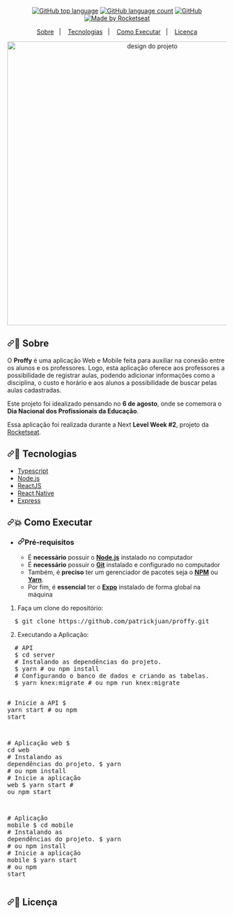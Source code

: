 
</h1>
<p align="center">
  <a target="_blank" rel="noopener noreferrer" href="https://camo.githubusercontent.com/be8ee3aa22b200f80ac76f5793b6cad1c0ee8664/68747470733a2f2f696d672e736869656c64732e696f2f6769746875622f6c616e6775616765732f746f702f4869676f72536e742f70726f6666793f7374796c653d666c61742d737175617265"><img alt="GitHub top language" src="https://camo.githubusercontent.com/be8ee3aa22b200f80ac76f5793b6cad1c0ee8664/68747470733a2f2f696d672e736869656c64732e696f2f6769746875622f6c616e6775616765732f746f702f4869676f72536e742f70726f6666793f7374796c653d666c61742d737175617265" data-canonical-src="https://img.shields.io/github/languages/top/HigorSnt/proffy?style=flat-square" style="max-width:100%;"></a>
  <a target="_blank" rel="noopener noreferrer" href="https://camo.githubusercontent.com/04df48ff7233a2878e19ee1ef9f2e8e6a5369f2e/68747470733a2f2f696d672e736869656c64732e696f2f6769746875622f6c616e6775616765732f636f756e742f4869676f72536e742f70726f6666793f7374796c653d666c61742d737175617265"><img alt="GitHub language count" src="https://camo.githubusercontent.com/04df48ff7233a2878e19ee1ef9f2e8e6a5369f2e/68747470733a2f2f696d672e736869656c64732e696f2f6769746875622f6c616e6775616765732f636f756e742f4869676f72536e742f70726f6666793f7374796c653d666c61742d737175617265" data-canonical-src="https://img.shields.io/github/languages/count/HigorSnt/proffy?style=flat-square" style="max-width:100%;"></a>
  <a target="_blank" rel="noopener noreferrer" href="https://camo.githubusercontent.com/a122547e21ba8380c6bbac831ba47ed662693a9b/68747470733a2f2f696d672e736869656c64732e696f2f6769746875622f6c6963656e73652f4869676f72536e742f70726f6666793f7374796c653d666c61742d737175617265"><img alt="GitHub" src="https://camo.githubusercontent.com/a122547e21ba8380c6bbac831ba47ed662693a9b/68747470733a2f2f696d672e736869656c64732e696f2f6769746875622f6c6963656e73652f4869676f72536e742f70726f6666793f7374796c653d666c61742d737175617265" data-canonical-src="https://img.shields.io/github/license/HigorSnt/proffy?style=flat-square" style="max-width:100%;"></a> 
  <a target="_blank" rel="noopener noreferrer" href="https://camo.githubusercontent.com/22c81c781e8aa02058f2697b2e2a1414d051ed1e/68747470733a2f2f696d672e736869656c64732e696f2f62616467652f6d61646525323062792d526f636b6574736561742d2532333735313943313f7374796c653d666c61742d737175617265"><img alt="Made by Rocketseat" src="https://camo.githubusercontent.com/22c81c781e8aa02058f2697b2e2a1414d051ed1e/68747470733a2f2f696d672e736869656c64732e696f2f62616467652f6d61646525323062792d526f636b6574736561742d2532333735313943313f7374796c653d666c61742d737175617265" data-canonical-src="https://img.shields.io/badge/made%20by-Rocketseat-%237519C1?style=flat-square" style="max-width:100%;"></a><br>
  
</p>
<p align="center">
  <a href="#bookmark-sobre">Sobre</a>&nbsp;&nbsp;&nbsp;|&nbsp;&nbsp;&nbsp;
  <a href="#rocket-tecnologias">Tecnologias</a>&nbsp;&nbsp;&nbsp;|&nbsp;&nbsp;&nbsp;
  <a href="#boom-como-executar">Como Executar</a>&nbsp;&nbsp;&nbsp;|&nbsp;&nbsp;&nbsp;
  <a href="#memo-licença">Licença</a>
</p>
<p align="center">
  <a target="_blank" rel="noopener noreferrer" href="/HigorSnt/proffy/blob/master/.github/design.png"><img alt="design do projeto" width="650px" src="/HigorSnt/proffy/raw/master/.github/design.png" style="max-width:100%;"></a>
</p><p>
</p><h2><a id="user-content-bookmark-sobre" class="anchor" aria-hidden="true" href="#bookmark-sobre"><svg class="octicon octicon-link" viewBox="0 0 16 16" version="1.1" width="16" height="16" aria-hidden="true"><path fill-rule="evenodd" d="M7.775 3.275a.75.75 0 001.06 1.06l1.25-1.25a2 2 0 112.83 2.83l-2.5 2.5a2 2 0 01-2.83 0 .75.75 0 00-1.06 1.06 3.5 3.5 0 004.95 0l2.5-2.5a3.5 3.5 0 00-4.95-4.95l-1.25 1.25zm-4.69 9.64a2 2 0 010-2.83l2.5-2.5a2 2 0 012.83 0 .75.75 0 001.06-1.06 3.5 3.5 0 00-4.95 0l-2.5 2.5a3.5 3.5 0 004.95 4.95l1.25-1.25a.75.75 0 00-1.06-1.06l-1.25 1.25a2 2 0 01-2.83 0z"></path></svg></a><g-emoji class="g-emoji" alias="bookmark" fallback-src="https://github.githubassets.com/images/icons/emoji/unicode/1f516.png">🔖</g-emoji> Sobre</h2>
<p>O <strong>Proffy</strong> é uma aplicação Web e Mobile feita para auxiliar na conexão entre os alunos e os professores. Logo, esta aplicação oferece aos professores a possibilidade de registrar aulas, podendo adicionar informações como a disciplina, o custo e horário e aos alunos a possibilidade de buscar pelas aulas cadastradas.</p>
<p>Este projeto foi idealizado pensando no <strong>6 de agosto</strong>, onde se comemora o <strong>Dia Nacional dos Profissionais da Educação</strong>.</p>
<p>Essa aplicação foi realizada durante a Next <strong>Level Week #2</strong>, projeto da <a href="https://rocketseat.com.br/" rel="nofollow">Rocketseat</a>.</p>
<h2><a id="user-content-rocket-tecnologias" class="anchor" aria-hidden="true" href="#rocket-tecnologias"><svg class="octicon octicon-link" viewBox="0 0 16 16" version="1.1" width="16" height="16" aria-hidden="true"><path fill-rule="evenodd" d="M7.775 3.275a.75.75 0 001.06 1.06l1.25-1.25a2 2 0 112.83 2.83l-2.5 2.5a2 2 0 01-2.83 0 .75.75 0 00-1.06 1.06 3.5 3.5 0 004.95 0l2.5-2.5a3.5 3.5 0 00-4.95-4.95l-1.25 1.25zm-4.69 9.64a2 2 0 010-2.83l2.5-2.5a2 2 0 012.83 0 .75.75 0 001.06-1.06 3.5 3.5 0 00-4.95 0l-2.5 2.5a3.5 3.5 0 004.95 4.95l1.25-1.25a.75.75 0 00-1.06-1.06l-1.25 1.25a2 2 0 01-2.83 0z"></path></svg></a><g-emoji class="g-emoji" alias="rocket" fallback-src="https://github.githubassets.com/images/icons/emoji/unicode/1f680.png">🚀</g-emoji> Tecnologias</h2>
<ul>
<li><a href="https://www.typescriptlang.org/" rel="nofollow">Typescript</a></li>
<li><a href="https://nodejs.org/en/" rel="nofollow">Node.js</a></li>
<li><a href="https://reactjs.org/" rel="nofollow">ReactJS</a></li>
<li><a href="http://facebook.github.io/react-native/" rel="nofollow">React Native</a></li>

<li><a href="https://expressjs.com/" rel="nofollow">Express</a></li>

</ul>
<h2><a id="user-content-boom-como-executar" class="anchor" aria-hidden="true" href="#boom-como-executar"><svg class="octicon octicon-link" viewBox="0 0 16 16" version="1.1" width="16" height="16" aria-hidden="true"><path fill-rule="evenodd" d="M7.775 3.275a.75.75 0 001.06 1.06l1.25-1.25a2 2 0 112.83 2.83l-2.5 2.5a2 2 0 01-2.83 0 .75.75 0 00-1.06 1.06 3.5 3.5 0 004.95 0l2.5-2.5a3.5 3.5 0 00-4.95-4.95l-1.25 1.25zm-4.69 9.64a2 2 0 010-2.83l2.5-2.5a2 2 0 012.83 0 .75.75 0 001.06-1.06 3.5 3.5 0 00-4.95 0l-2.5 2.5a3.5 3.5 0 004.95 4.95l1.25-1.25a.75.75 0 00-1.06-1.06l-1.25 1.25a2 2 0 01-2.83 0z"></path></svg></a><g-emoji class="g-emoji" alias="boom" fallback-src="https://github.githubassets.com/images/icons/emoji/unicode/1f4a5.png">💥</g-emoji> Como Executar</h2>
<ul>
<li>
<h3><a id="user-content-pré-requisitos" class="anchor" aria-hidden="true" href="#pré-requisitos"><svg class="octicon octicon-link" viewBox="0 0 16 16" version="1.1" width="16" height="16" aria-hidden="true"><path fill-rule="evenodd" d="M7.775 3.275a.75.75 0 001.06 1.06l1.25-1.25a2 2 0 112.83 2.83l-2.5 2.5a2 2 0 01-2.83 0 .75.75 0 00-1.06 1.06 3.5 3.5 0 004.95 0l2.5-2.5a3.5 3.5 0 00-4.95-4.95l-1.25 1.25zm-4.69 9.64a2 2 0 010-2.83l2.5-2.5a2 2 0 012.83 0 .75.75 0 001.06-1.06 3.5 3.5 0 00-4.95 0l-2.5 2.5a3.5 3.5 0 004.95 4.95l1.25-1.25a.75.75 0 00-1.06-1.06l-1.25 1.25a2 2 0 01-2.83 0z"></path></svg></a><strong>Pré-requisitos</strong></h3>
<ul>
<li>É <strong>necessário</strong> possuir o <strong><a href="https://nodejs.org/en/" rel="nofollow">Node.js</a></strong> instalado no computador</li>
<li>É <strong>necessário</strong> possuir o <strong><a href="https://git-scm.com/" rel="nofollow">Git</a></strong> instalado e configurado no computador</li>
<li>Também, é <strong>preciso</strong> ter um gerenciador de pacotes seja o <strong><a href="https://www.npmjs.com/" rel="nofollow">NPM</a></strong> ou <strong><a href="https://yarnpkg.com/" rel="nofollow">Yarn</a></strong>.</li>
<li>Por fim, é <strong>essencial</strong> ter o <strong><a href="https://expo.io/" rel="nofollow">Expo</a></strong> instalado de forma global na máquina</li>
</ul>
</li>
</ul>
<ol>
<li>Faça um clone do repositório:</li>
</ol>
<div class="highlight highlight-source-shell"><pre>  $ git clone https://github.com/patrickjuan/proffy.git</pre></div>
<ol start="2">
<li>Executando a Aplicação:</li>
</ol>
<div class="highlight highlight-source-shell"><pre>  <span class="pl-c"><span class="pl-c">#</span> API</span>
  $ <span class="pl-c1">cd</span> server
  <span class="pl-c"><span class="pl-c">#</span> Instalando as dependências do projeto.</span>
  $ yarn <span class="pl-c"><span class="pl-c">#</span> ou npm install</span>
  <span class="pl-c"><span class="pl-c">#</span> Configurando o banco de dados e criando as tabelas.</span>
  $ yarn knex:migrate <span class="pl-c"><span class="pl-c">#</span> ou npm run knex:migrate</span>

  <span class="pl-c"><span class="pl-c">#</span> Inicie a API</span>
  $ yarn start <span class="pl-c"><span class="pl-c">#</span> ou npm start</span>

  <span class="pl-c"><span class="pl-c">#</span> Aplicação web</span>
  $ <span class="pl-c1">cd</span> web
  <span class="pl-c"><span class="pl-c">#</span> Instalando as dependências do projeto.</span>
  $ yarn <span class="pl-c"><span class="pl-c">#</span> ou npm install</span>
  <span class="pl-c"><span class="pl-c">#</span> Inicie a aplicação web</span>
  $ yarn start <span class="pl-c"><span class="pl-c">#</span> ou npm start</span>

  <span class="pl-c"><span class="pl-c">#</span> Aplicação mobile</span>
  $ <span class="pl-c1">cd</span> mobile
  <span class="pl-c"><span class="pl-c">#</span> Instalando as dependências do projeto.</span>
  $ yarn <span class="pl-c"><span class="pl-c">#</span> ou npm install</span>
  <span class="pl-c"><span class="pl-c">#</span> Inicie a aplicação mobile</span>
  $ yarn start <span class="pl-c"><span class="pl-c">#</span> ou npm start</span></pre></div>
<h2><a id="user-content-memo-licença" class="anchor" aria-hidden="true" href="#memo-licença"><svg class="octicon octicon-link" viewBox="0 0 16 16" version="1.1" width="16" height="16" aria-hidden="true"><path fill-rule="evenodd" d="M7.775 3.275a.75.75 0 001.06 1.06l1.25-1.25a2 2 0 112.83 2.83l-2.5 2.5a2 2 0 01-2.83 0 .75.75 0 00-1.06 1.06 3.5 3.5 0 004.95 0l2.5-2.5a3.5 3.5 0 00-4.95-4.95l-1.25 1.25zm-4.69 9.64a2 2 0 010-2.83l2.5-2.5a2 2 0 012.83 0 .75.75 0 001.06-1.06 3.5 3.5 0 00-4.95 0l-2.5 2.5a3.5 3.5 0 004.95 4.95l1.25-1.25a.75.75 0 00-1.06-1.06l-1.25 1.25a2 2 0 01-2.83 0z"></path></svg></a><g-emoji class="g-emoji" alias="memo" fallback-src="https://github.githubassets.com/images/icons/emoji/unicode/1f4dd.png">📝</g-emoji> Licença</h2>
